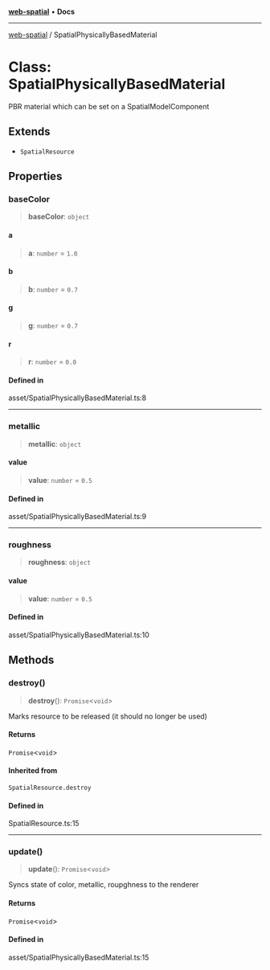 [**web-spatial**](../README.md) • **Docs**

***

[web-spatial](../globals.md) / SpatialPhysicallyBasedMaterial

# Class: SpatialPhysicallyBasedMaterial

PBR material which can be set on a SpatialModelComponent

## Extends

- `SpatialResource`

## Properties

### baseColor

> **baseColor**: `object`

#### a

> **a**: `number` = `1.0`

#### b

> **b**: `number` = `0.7`

#### g

> **g**: `number` = `0.7`

#### r

> **r**: `number` = `0.0`

#### Defined in

asset/SpatialPhysicallyBasedMaterial.ts:8

***

### metallic

> **metallic**: `object`

#### value

> **value**: `number` = `0.5`

#### Defined in

asset/SpatialPhysicallyBasedMaterial.ts:9

***

### roughness

> **roughness**: `object`

#### value

> **value**: `number` = `0.5`

#### Defined in

asset/SpatialPhysicallyBasedMaterial.ts:10

## Methods

### destroy()

> **destroy**(): `Promise`\<`void`\>

Marks resource to be released (it should no longer be used)

#### Returns

`Promise`\<`void`\>

#### Inherited from

`SpatialResource.destroy`

#### Defined in

SpatialResource.ts:15

***

### update()

> **update**(): `Promise`\<`void`\>

Syncs state of color, metallic, roupghness to the renderer

#### Returns

`Promise`\<`void`\>

#### Defined in

asset/SpatialPhysicallyBasedMaterial.ts:15
